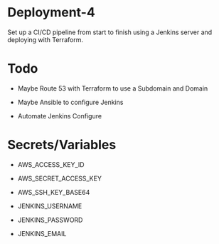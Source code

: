 # Deployment-4
Set up a CI/CD pipeline from start to finish using a Jenkins server and deploying with Terraform.

# Todo

- Maybe Route 53 with Terraform to use a Subdomain and Domain

- Maybe Ansible to configure Jenkins

- Automate Jenkins Configure

# Secrets/Variables

- AWS_ACCESS_KEY_ID

- AWS_SECRET_ACCESS_KEY

- AWS_SSH_KEY_BASE64

- JENKINS_USERNAME

- JENKINS_PASSWORD

- JENKINS_EMAIL
